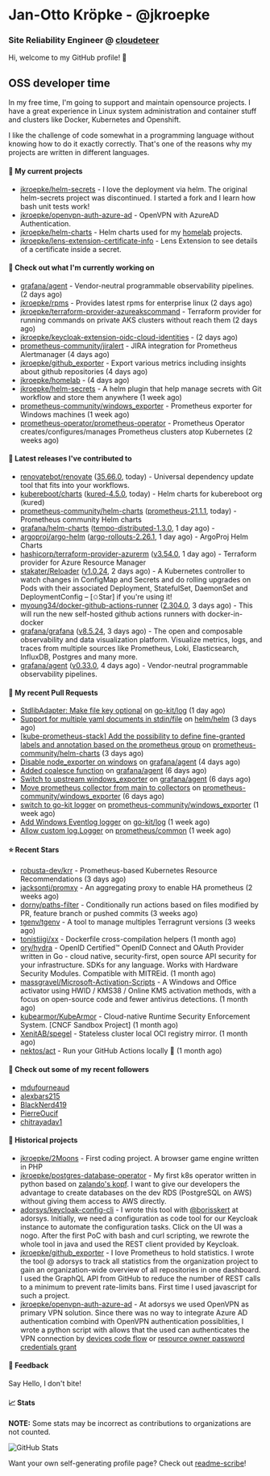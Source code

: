 # Jan-Otto Kröpke - @jkroepke
### Site Reliability Engineer @ [cloudeteer](https://cloudeteer.de/)

Hi, welcome to my GitHub profile! 👋

## OSS developer time
In my free time, I'm going to support and maintain opensource projects. I have a great experience in Linux system administration and container stuff and clusters like Docker, Kubernetes and Openshift.

I like the challenge of code somewhat in a programming language without knowing how to do it exactly correctly. That's one of the reasons why my projects are written in different languages.

#### 🌱 My current projects
- [jkroepke/helm-secrets](https://github.com/jkroepke/helm-secrets) - I love the deployment via helm. The original helm-secrets project was discontinued. I started a fork and I learn how bash unit tests work!
- [jkroepke/openvpn-auth-azure-ad](https://github.com/jkroepke/openvpn-auth-azure-ad) - OpenVPN with AzureAD Authentication.
- [jkroepke/helm-charts](https://github.com/jkroepke/helm-charts) - Helm charts used for my [homelab](https://github.com/jkroepke/homelab) projects.
- [jkroepke/lens-extension-certificate-info](https://github.com/jkroepke/lens-extension-certificate-info) - Lens Extension to see details of a certificate inside a secret.

#### 👷 Check out what I'm currently working on

- [grafana/agent](https://github.com/grafana/agent) - Vendor-neutral programmable observability pipelines. (2 days ago)
- [jkroepke/rpms](https://github.com/jkroepke/rpms) - Provides latest rpms for enterprise linux (2 days ago)
- [jkroepke/terraform-provider-azureakscommand](https://github.com/jkroepke/terraform-provider-azureakscommand) - Terraform provider for running commands on private AKS clusters without reach them (2 days ago)
- [jkroepke/keycloak-extension-oidc-cloud-identities](https://github.com/jkroepke/keycloak-extension-oidc-cloud-identities) -  (2 days ago)
- [prometheus-community/jiralert](https://github.com/prometheus-community/jiralert) - JIRA integration for Prometheus Alertmanager (4 days ago)
- [jkroepke/github_exporter](https://github.com/jkroepke/github_exporter) - Export various metrics including insights about github repositories (4 days ago)
- [jkroepke/homelab](https://github.com/jkroepke/homelab) -  (4 days ago)
- [jkroepke/helm-secrets](https://github.com/jkroepke/helm-secrets) - A helm plugin that help manage secrets with Git workflow and store them anywhere (1 week ago)
- [prometheus-community/windows_exporter](https://github.com/prometheus-community/windows_exporter) - Prometheus exporter for Windows machines (1 week ago)
- [prometheus-operator/prometheus-operator](https://github.com/prometheus-operator/prometheus-operator) - Prometheus Operator creates/configures/manages Prometheus clusters atop Kubernetes (2 weeks ago)

#### 🔭 Latest releases I've contributed to

- [renovatebot/renovate](https://github.com/renovatebot/renovate) ([35.66.0](https://github.com/renovatebot/renovate/releases/tag/35.66.0), today) - Universal dependency update tool that fits into your workflows.
- [kubereboot/charts](https://github.com/kubereboot/charts) ([kured-4.5.0](https://github.com/kubereboot/charts/releases/tag/kured-4.5.0), today) - Helm charts for kubereboot org (kured)
- [prometheus-community/helm-charts](https://github.com/prometheus-community/helm-charts) ([prometheus-21.1.1](https://github.com/prometheus-community/helm-charts/releases/tag/prometheus-21.1.1), today) - Prometheus community Helm charts
- [grafana/helm-charts](https://github.com/grafana/helm-charts) ([tempo-distributed-1.3.0](https://github.com/grafana/helm-charts/releases/tag/tempo-distributed-1.3.0), 1 day ago) - 
- [argoproj/argo-helm](https://github.com/argoproj/argo-helm) ([argo-rollouts-2.26.1](https://github.com/argoproj/argo-helm/releases/tag/argo-rollouts-2.26.1), 1 day ago) - ArgoProj Helm Charts
- [hashicorp/terraform-provider-azurerm](https://github.com/hashicorp/terraform-provider-azurerm) ([v3.54.0](https://github.com/hashicorp/terraform-provider-azurerm/releases/tag/v3.54.0), 1 day ago) - Terraform provider for Azure Resource Manager
- [stakater/Reloader](https://github.com/stakater/Reloader) ([v1.0.24](https://github.com/stakater/Reloader/releases/tag/v1.0.24), 2 days ago) - A Kubernetes controller to watch changes in ConfigMap and Secrets and do rolling upgrades on Pods with their associated Deployment, StatefulSet, DaemonSet and DeploymentConfig – [✩Star] if you&#39;re using it!
- [myoung34/docker-github-actions-runner](https://github.com/myoung34/docker-github-actions-runner) ([2.304.0](https://github.com/myoung34/docker-github-actions-runner/releases/tag/2.304.0), 3 days ago) - This will run the new self-hosted github actions runners with docker-in-docker
- [grafana/grafana](https://github.com/grafana/grafana) ([v8.5.24](https://github.com/grafana/grafana/releases/tag/v8.5.24), 3 days ago) - The open and composable observability and data visualization platform. Visualize metrics, logs, and traces from multiple sources like Prometheus, Loki, Elasticsearch, InfluxDB, Postgres and many more. 
- [grafana/agent](https://github.com/grafana/agent) ([v0.33.0](https://github.com/grafana/agent/releases/tag/v0.33.0), 4 days ago) - Vendor-neutral programmable observability pipelines.

#### 🔨 My recent Pull Requests

- [StdlibAdapter: Make file key optional](https://github.com/go-kit/log/pull/33) on [go-kit/log](https://github.com/go-kit/log) (1 day ago)
- [Support for multiple yaml documents in stdin/file](https://github.com/helm/helm/pull/12029) on [helm/helm](https://github.com/helm/helm) (3 days ago)
- [[kube-prometheus-stack] Add the possibility to define fine-granted labels and annotation based on the prometheus group](https://github.com/prometheus-community/helm-charts/pull/3288) on [prometheus-community/helm-charts](https://github.com/prometheus-community/helm-charts) (3 days ago)
- [Disable node_exporter on windows](https://github.com/grafana/agent/pull/3637) on [grafana/agent](https://github.com/grafana/agent) (4 days ago)
- [Added coalesce function](https://github.com/grafana/agent/pull/3604) on [grafana/agent](https://github.com/grafana/agent) (6 days ago)
- [Switch to upstream windows_exporter](https://github.com/grafana/agent/pull/3603) on [grafana/agent](https://github.com/grafana/agent) (6 days ago)
- [Move prometheus collector from main to collectors](https://github.com/prometheus-community/windows_exporter/pull/1195) on [prometheus-community/windows_exporter](https://github.com/prometheus-community/windows_exporter) (6 days ago)
- [switch to go-kit logger](https://github.com/prometheus-community/windows_exporter/pull/1192) on [prometheus-community/windows_exporter](https://github.com/prometheus-community/windows_exporter) (1 week ago)
- [Add Windows Eventlog logger](https://github.com/go-kit/log/pull/31) on [go-kit/log](https://github.com/go-kit/log) (1 week ago)
- [Allow custom log.Logger](https://github.com/prometheus/common/pull/474) on [prometheus/common](https://github.com/prometheus/common) (1 week ago)

#### ⭐ Recent Stars

- [robusta-dev/krr](https://github.com/robusta-dev/krr) - Prometheus-based Kubernetes Resource Recommendations (3 days ago)
- [jacksontj/promxy](https://github.com/jacksontj/promxy) - An aggregating proxy to enable HA prometheus (2 weeks ago)
- [dorny/paths-filter](https://github.com/dorny/paths-filter) - Conditionally run actions based on files modified by PR, feature branch or pushed commits (3 weeks ago)
- [tgenv/tgenv](https://github.com/tgenv/tgenv) - A tool to manage multiples Terragrunt versions (3 weeks ago)
- [tonistiigi/xx](https://github.com/tonistiigi/xx) - Dockerfile cross-compilation helpers (1 month ago)
- [ory/hydra](https://github.com/ory/hydra) - OpenID Certified™ OpenID Connect and OAuth Provider written in Go - cloud native, security-first, open source API security for your infrastructure. SDKs for any language. Works with Hardware Security Modules. Compatible with MITREid. (1 month ago)
- [massgravel/Microsoft-Activation-Scripts](https://github.com/massgravel/Microsoft-Activation-Scripts) - A Windows and Office activator using HWID / KMS38 / Online KMS activation methods, with a focus on open-source code and fewer antivirus detections. (1 month ago)
- [kubearmor/KubeArmor](https://github.com/kubearmor/KubeArmor) - Cloud-native Runtime Security Enforcement System. [CNCF Sandbox Project] (1 month ago)
- [XenitAB/spegel](https://github.com/XenitAB/spegel) - Stateless cluster local OCI registry mirror. (1 month ago)
- [nektos/act](https://github.com/nektos/act) - Run your GitHub Actions locally 🚀 (1 month ago)

#### 👯 Check out some of my recent followers

- [mdufourneaud](https://github.com/mdufourneaud)
- [alexbars215](https://github.com/alexbars215)
- [BlackNerd419](https://github.com/BlackNerd419)
- [PierreOucif](https://github.com/PierreOucif)
- [chitrayadav1](https://github.com/chitrayadav1)

#### 📜 Historical projects
- [jkroepke/2Moons](https://github.com/jkroepke/2Moons) - First coding project. A browser game engine written in PHP
- [jkroepke/postgres-database-operator](https://github.com/jkroepke/postgres-database-operator) - My first k8s operator written in python based on [zalando's kopf](https://github.com/zalando-incubator/kopf). I want to give our developers the advantage to create databases on the dev RDS (PostgreSQL on AWS) without giving them access to AWS directly.
- [adorsys/keycloak-config-cli](https://github.com/adorsys/keycloak-config-cli) - I wrote this tool with [@borisskert](https://github.com/borisskert) at adorsys. Initially, we need a configuration as code tool for our Keycloak instance to automate the configuration tasks. Click on the UI was a nogo. After the first PoC with bash and curl scripting, we rewrote the whole tool in java and used the REST client provided by Keycloak.
- [jkroepke/github_exporter](https://github.com/jkroepke/github_exporter) - I love Prometheus to hold statistics. I wrote the tool @ adorsys to track all statistics from the organization project to gain an organization-wide overview of all repositories in one dashboard. I used the GraphQL API from GitHub to reduce the number of REST calls to a minimum to prevent rate-limits bans. First time I used javascript for such a project.
- [jkroepke/openvpn-auth-azure-ad](https://github.com/jkroepke/openvpn-auth-azure-ad) - At adorsys we used OpenVPN as primary VPN solution. Since there was no way to integrate Azure AD authentication combind with OpenVPN authentication possiblities, I wrote a python script with allows that the used can authenticates the VPN connection by [devices code flow](https://docs.microsoft.com/en-us/azure/active-directory/develop/v2-oauth2-device-code) or [resource owner password credentials grant](https://docs.microsoft.com/en-us/azure/active-directory/develop/v2-oauth-ropc)

#### 💬 Feedback

Say Hello, I don't bite!

#### 📈 Stats

**NOTE:** Some stats may be incorrect as contributions to organizations
are not counted.

![GitHub Stats](https://github-readme-stats.vercel.app/api?username=jkroepke&count_private=false&theme=tokyonight&show_icons=true)

Want your own self-generating profile page? Check out [readme-scribe](https://github.com/muesli/readme-scribe)!
